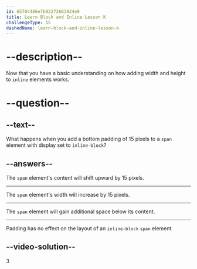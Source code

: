 ```yaml
---
id: 65704486e7b02272663824e9
title: Learn Block and Inline Lesson K
challengeType: 15
dashedName: learn-block-and-inline-lesson-k
---
```


# --description--

Now that you have a basic understanding on how adding width and height to `inline` elements works.

# --question--

## --text--

What happens when you add a bottom padding of 15 pixels to a `span` element with display set to `inline-block`?

## --answers--

The `span` element's content will shift upward by 15 pixels.

---

The `span` element's width will increase by 15 pixels.

---

The `span` element will gain additional space below its content.

---

Padding has no effect on the layout of an `inline-block` `span` element.

## --video-solution--

3
